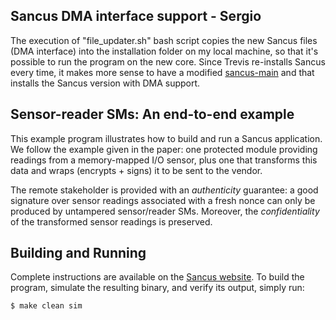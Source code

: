 ## Sancus DMA interface support - Sergio

The execution of "file_updater.sh" bash script copies the new Sancus files (DMA interface) into the installation folder on my local machine, so that it's possible to run the program on the new core. 
Since Trevis re-installs Sancus every time, it makes more sense to have a modified [sancus-main](https://github.com/S3rg7o/sancus-main) and that installs the Sancus version with DMA support.


## Sensor-reader SMs: An end-to-end example

This example program illustrates how to build and run a Sancus application. We
follow the example given in the paper: one protected module providing readings
from a memory-mapped I/O sensor, plus one that transforms this data and
wraps (encrypts + signs) it to be sent to the vendor.

The remote stakeholder is provided with an *authenticity* guarantee: a good
signature over sensor readings associated with a fresh nonce can only be
produced by untampered sensor/reader SMs. Moreover, the *confidentiality* of
the transformed sensor readings is preserved.

## Building and Running

Complete instructions are available on the [Sancus
website](https://distrinet.cs.kuleuven.be/software/sancus/examples.php). To
build the program, simulate the resulting binary, and verify its output, simply
run:

```bash
$ make clean sim
```

